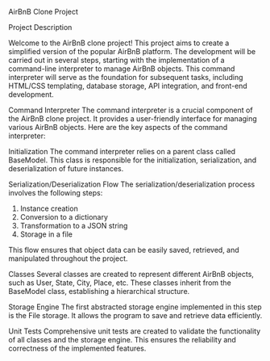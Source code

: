 AirBnB Clone Project

Project Description

Welcome to the AirBnB clone project! This project aims to create a simplified version of the popular AirBnB platform. The development will be carried out in several steps, starting with the implementation of a command-line interpreter to manage AirBnB objects. This command interpreter will serve as the foundation for subsequent tasks, including HTML/CSS templating, database storage, API integration, and front-end development.

Command Interpreter
The command interpreter is a crucial component of the AirBnB clone project. It provides a user-friendly interface for managing various AirBnB objects. Here are the key aspects of the command interpreter:

Initialization
The command interpreter relies on a parent class called BaseModel. This class is responsible for the initialization, serialization, and deserialization of future instances.

Serialization/Deserialization Flow
The serialization/deserialization process involves the following steps:

1. Instance creation
2. Conversion to a dictionary
3. Transformation to a JSON string
4. Storage in a file

This flow ensures that object data can be easily saved, retrieved, and manipulated throughout the project.

Classes
Several classes are created to represent different AirBnB objects, such as User, State, City, Place, etc. These classes inherit from the BaseModel class, establishing a hierarchical structure.

Storage Engine
The first abstracted storage engine implemented in this step is the File storage. It allows the program to save and retrieve data efficiently.

Unit Tests
Comprehensive unit tests are created to validate the functionality of all classes and the storage engine. This ensures the reliability and correctness of the implemented features.
